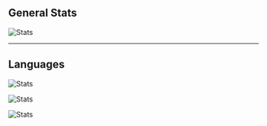 
## General Stats

![Stats](https://github-readme-stats-sdlins.vercel.app/api?username=sdlins&count_private=true&hide_rank=true&hide=contribs&include_all_commits=true&show_icons=true&theme=dracula&custom_title=My%20Stats)

-----

## Languages

![Stats](https://github-readme-stats-sdlins.vercel.app/api/top-langs/?username=sdlins&hide=classic%20asp,javascript,html,tsql,css,roff,shell,batchfile,python&layout=compact&langs_count=10&exclude_repo=cef%2dminutas,cef%2dminutas%2drenegociacao,cef%2dprorrogacao,cef%2dpcc,cef%2dlista%2dcoop,cef%2dsifec,cef%2dseguro,cef%2dsifis,cef%2drcn&include_all_commits=true&show_icons=true&theme=dracula&custom_title=Only%20Server%20Side%20Languages)

![Stats](https://github-readme-stats-sdlins.vercel.app/api/top-langs/?username=sdlins&hide=classic%20asp,tsql,roff,shell,java,php,asp,batchfile,python&layout=compact&langs_count=10&exclude_repo=cef%2dminutas,cef%2dminutas%2drenegociacao,cef%2dprorrogacao,cef%2dpcc,cef%2dlista%2dcoop,cef%2dsifec,cef%2dseguro,cef%2dsifis,cef%2drcn&include_all_commits=true&show_icons=true&theme=dracula&custom_title=Only%20Client%20Side%20Languages)


![Stats](https://github-readme-stats-sdlins.vercel.app/api/top-langs/?username=sdlins&hide=classic%20asp,roff,java,php,asp,html,css,javascript&layout=compact&langs_count=10&exclude_repo=cef%2dminutas,cef%2dminutas%2drenegociacao,cef%2dprorrogacao,cef%2dpcc,cef%2dlista%2dcoop,cef%2dsifec,cef%2dseguro,cef%2dsifis,cef%2drcn&include_all_commits=true&show_icons=true&theme=dracula&custom_title=Other%20Languages)


<!--
**sdlins/sdlins** is a ✨ _special_ ✨ repository because its `README.md` (this file) appears on your GitHub profile.

Here are some ideas to get you started:

- 🔭 I’m currently working on ...
- 🌱 I’m currently learning ...
- 👯 I’m looking to collaborate on ...
- 🤔 I’m looking for help with ...
- 💬 Ask me about ...
- 📫 How to reach me: ...
- 😄 Pronouns: ...
- ⚡ Fun fact: ...
-->
